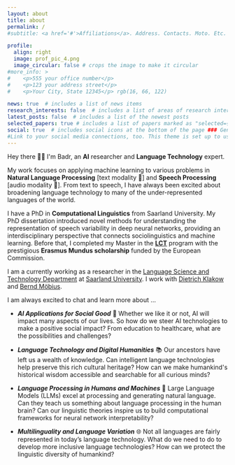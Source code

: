```yaml
---
layout: about
title: about
permalink: /
#subtitle: <a href='#'>Affiliations</a>. Address. Contacts. Moto. Etc.

profile:
  align: right
  image: prof_pic_4.png
  image_circular: false # crops the image to make it circular
#more_info: >
#    <p>555 your office number</p>
#    <p>123 your address street</p>
#    <p>Your City, State 12345</p> rgb(16, 66, 122)

news: true  # includes a list of news items
research_interests: false  # includes a list of areas of research interests
latest_posts: false  # includes a list of the newest posts
selected_papers: true # includes a list of papers marked as "selected={true}"
social: true  # includes social icons at the bottom of the page ### Generic Research Interests &nbsp;
#Link to your social media connections, too. This theme is set up to use [Font Awesome icons](https://fontawesome.com/) and [Academicons](https://jpswalsh.github.io/academicons/), like the ones below. Add your Facebook, Twitter, LinkedIn, Google Scholar, or just disable all of them.
---
```

Hey there 👋🏼 I'm Badr, an **AI** researcher and **Language Technology** expert. 

My work focuses on applying machine learning to various problems in **Natural Language Processing** [text modality 📝] and **Speech Processing** [audio modality 💬]. From text to speech, I have always been excited about broadening language technology to many of the under-represented languages of the world. 


I have a PhD in **Computational Linguistics** from Saarland University. My PhD dissertation introduced novel methods for understanding the representation of speech variability in deep neural networks, providing an interdisciplinary perspective that connects sociolinguistics and machine learning. Before that, I completed my Master in the [**LCT**](https://www.coli.uni-saarland.de/lct-coli/) program with the prestigious **Erasmus Mundus scholarship** funded by the European Commission.


I am a currently working as a researcher in the [Language Science and Technology Department](https://www.uni-saarland.de/en/department/lst.html) at [Saarland University](https://www.uni-saarland.de/en/home.html). I work with [Dietrich Klakow](https://scholar.google.de/citations?user=_HtGYmoAAAAJ&amp;hl=en&amp;oi=ao) and [Bernd Möbius](https://www.coli.uni-saarland.de/~moebius/mywww/index.html).


I am always excited to chat and learn more about ...

* ***AI Applications for Social Good*** 🍏 Whether we like it or not, AI will impact many aspects of our lives. So how do we steer AI technologies to make a positive social impact? From education to healthcare, what are the possibilities and challenges?

* ***Language Technology and Digital Humanities*** 📚 Our ancestors have left us a wealth of knowledge. Can intelligent language technologies help preserve this rich cultural heritage? How can we make humankind's historical wisdom accessible and searchable for all curious minds?

* ***Language Processing in Humans and Machines*** 🧠 Large Language Models (LLMs) excel at processing and generating natural language. Can they teach us something about language processing in the human brain? Can our linguistic theories inspire us to build computational frameworks for neural network interpretability?

* ***Multilinguality and Language Variation*** 🌐 Not all languages are fairly represented in today’s language technology. What do we need to do to develop more inclusive language technologies? How can we protect the linguistic diversity of humankind?


&nbsp;
